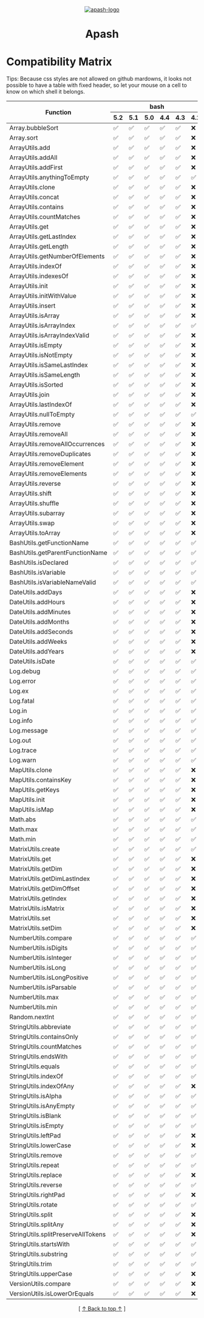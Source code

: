 <!-- 
  @todo: styles are not currently surpported by github.
  So fixed header will not work until they authorize it.
  SVG trick does not look to work anymore.
-->
<!--
<style>
  table {
    border-collapse: separate;
    border-spacing: 0;
    border-right: thin solid;
    margin: auto;
  }

  thead {
    position: -webkit-sticky; /* for Safari */
    position: sticky;
    top: 0;
  } 

  td {
    border-left: thin dashed;
  }

  th {
    border-right: thin solid;
  }

  thead th {
    text-align: center;
  }
  
  .start {
    border-left: thin solid;
  }

  /* Dark Mode */
  @media (prefers-color-scheme: dark) {
  thead tr th {
    background-color: black;
    color: white;
    z-index: 1;
    border: thin solid white;
  }

  /* Light Mode */
  @media (prefers-color-scheme: light) {
  thead tr th {
    background-color: #edededff;
    color: black;
  }
</style>
-->

<div align='center' id='apash-top'>
  <a href='https://github.com/hastec-fr/apash'>
    <img alt='apash-logo' src='../../../../assets/apash-logo.svg'/>
  </a>

  # Apash
</div>

# Compatibility Matrix
Tips: Because css styles are not allowed on github mardowns, it looks not possible
to have a table with fixed header, so let your mouse on a cell to know on which shell it belongs.

<table align='center'>
  <thead>
    <tr>
      <th rowspan="2">Function</th>
      <th colspan='6'><div align='center'>bash</div></th><th colspan='8'><div align='center'>zsh</div></th>
    </tr>
    <tr>
      <th>5.2</th><th>5.1</th><th>5.0</th><th>4.4</th><th>4.3</th><th>4.2</th><th>5.9</th><th>5.8</th><th>5.7</th><th>5.6</th><th>5.5</th><th>5.4</th><th>5.3</th><th>5.2</th>
    </tr>
  </thead>
  <tbody>
      <tr>
      <td>Array.bubbleSort</td>
      <td title='bash 5.2' >✅</td>
      <td title='bash 5.1' >✅</td>
      <td title='bash 5.0' >✅</td>
      <td title='bash 4.4' >✅</td>
      <td title='bash 4.3' >✅</td>
      <td title='bash 4.2' >❌</td>
      <td title='zsh 5.9' >✅</td>
      <td title='zsh 5.8' >✅</td>
      <td title='zsh 5.7' >✅</td>
      <td title='zsh 5.6' >✅</td>
      <td title='zsh 5.5' >✅</td>
      <td title='zsh 5.4' >✅</td>
      <td title='zsh 5.3' >✅</td>
      <td title='zsh 5.2' >❌</td>
    </tr>
    <tr>
      <td>Array.sort</td>
      <td title='bash 5.2' >✅</td>
      <td title='bash 5.1' >✅</td>
      <td title='bash 5.0' >✅</td>
      <td title='bash 4.4' >✅</td>
      <td title='bash 4.3' >✅</td>
      <td title='bash 4.2' >❌</td>
      <td title='zsh 5.9' >✅</td>
      <td title='zsh 5.8' >✅</td>
      <td title='zsh 5.7' >✅</td>
      <td title='zsh 5.6' >✅</td>
      <td title='zsh 5.5' >✅</td>
      <td title='zsh 5.4' >✅</td>
      <td title='zsh 5.3' >✅</td>
      <td title='zsh 5.2' >❌</td>
    </tr>
    <tr>
      <td>ArrayUtils.add</td>
      <td title='bash 5.2' >✅</td>
      <td title='bash 5.1' >✅</td>
      <td title='bash 5.0' >✅</td>
      <td title='bash 4.4' >✅</td>
      <td title='bash 4.3' >✅</td>
      <td title='bash 4.2' >❌</td>
      <td title='zsh 5.9' >✅</td>
      <td title='zsh 5.8' >✅</td>
      <td title='zsh 5.7' >✅</td>
      <td title='zsh 5.6' >✅</td>
      <td title='zsh 5.5' >✅</td>
      <td title='zsh 5.4' >✅</td>
      <td title='zsh 5.3' >✅</td>
      <td title='zsh 5.2' >❌</td>
    </tr>
    <tr>
      <td>ArrayUtils.addAll</td>
      <td title='bash 5.2' >✅</td>
      <td title='bash 5.1' >✅</td>
      <td title='bash 5.0' >✅</td>
      <td title='bash 4.4' >✅</td>
      <td title='bash 4.3' >✅</td>
      <td title='bash 4.2' >❌</td>
      <td title='zsh 5.9' >✅</td>
      <td title='zsh 5.8' >✅</td>
      <td title='zsh 5.7' >✅</td>
      <td title='zsh 5.6' >✅</td>
      <td title='zsh 5.5' >✅</td>
      <td title='zsh 5.4' >✅</td>
      <td title='zsh 5.3' >✅</td>
      <td title='zsh 5.2' >❌</td>
    </tr>
    <tr>
      <td>ArrayUtils.addFirst</td>
      <td title='bash 5.2' >✅</td>
      <td title='bash 5.1' >✅</td>
      <td title='bash 5.0' >✅</td>
      <td title='bash 4.4' >✅</td>
      <td title='bash 4.3' >✅</td>
      <td title='bash 4.2' >❌</td>
      <td title='zsh 5.9' >✅</td>
      <td title='zsh 5.8' >✅</td>
      <td title='zsh 5.7' >✅</td>
      <td title='zsh 5.6' >✅</td>
      <td title='zsh 5.5' >✅</td>
      <td title='zsh 5.4' >✅</td>
      <td title='zsh 5.3' >✅</td>
      <td title='zsh 5.2' >❌</td>
    </tr>
    <tr>
      <td>ArrayUtils.anythingToEmpty</td>
      <td title='bash 5.2' >✅</td>
      <td title='bash 5.1' >✅</td>
      <td title='bash 5.0' >✅</td>
      <td title='bash 4.4' >✅</td>
      <td title='bash 4.3' >✅</td>
      <td title='bash 4.2' >✅</td>
      <td title='zsh 5.9' >✅</td>
      <td title='zsh 5.8' >✅</td>
      <td title='zsh 5.7' >✅</td>
      <td title='zsh 5.6' >✅</td>
      <td title='zsh 5.5' >✅</td>
      <td title='zsh 5.4' >✅</td>
      <td title='zsh 5.3' >✅</td>
      <td title='zsh 5.2' >❌</td>
    </tr>
    <tr>
      <td>ArrayUtils.clone</td>
      <td title='bash 5.2' >✅</td>
      <td title='bash 5.1' >✅</td>
      <td title='bash 5.0' >✅</td>
      <td title='bash 4.4' >✅</td>
      <td title='bash 4.3' >✅</td>
      <td title='bash 4.2' >❌</td>
      <td title='zsh 5.9' >✅</td>
      <td title='zsh 5.8' >✅</td>
      <td title='zsh 5.7' >✅</td>
      <td title='zsh 5.6' >✅</td>
      <td title='zsh 5.5' >✅</td>
      <td title='zsh 5.4' >✅</td>
      <td title='zsh 5.3' >✅</td>
      <td title='zsh 5.2' >❌</td>
    </tr>
    <tr>
      <td>ArrayUtils.concat</td>
      <td title='bash 5.2' >✅</td>
      <td title='bash 5.1' >✅</td>
      <td title='bash 5.0' >✅</td>
      <td title='bash 4.4' >✅</td>
      <td title='bash 4.3' >✅</td>
      <td title='bash 4.2' >❌</td>
      <td title='zsh 5.9' >✅</td>
      <td title='zsh 5.8' >✅</td>
      <td title='zsh 5.7' >✅</td>
      <td title='zsh 5.6' >✅</td>
      <td title='zsh 5.5' >✅</td>
      <td title='zsh 5.4' >✅</td>
      <td title='zsh 5.3' >✅</td>
      <td title='zsh 5.2' >❌</td>
    </tr>
    <tr>
      <td>ArrayUtils.contains</td>
      <td title='bash 5.2' >✅</td>
      <td title='bash 5.1' >✅</td>
      <td title='bash 5.0' >✅</td>
      <td title='bash 4.4' >✅</td>
      <td title='bash 4.3' >✅</td>
      <td title='bash 4.2' >❌</td>
      <td title='zsh 5.9' >✅</td>
      <td title='zsh 5.8' >✅</td>
      <td title='zsh 5.7' >✅</td>
      <td title='zsh 5.6' >✅</td>
      <td title='zsh 5.5' >✅</td>
      <td title='zsh 5.4' >✅</td>
      <td title='zsh 5.3' >✅</td>
      <td title='zsh 5.2' >❌</td>
    </tr>
    <tr>
      <td>ArrayUtils.countMatches</td>
      <td title='bash 5.2' >✅</td>
      <td title='bash 5.1' >✅</td>
      <td title='bash 5.0' >✅</td>
      <td title='bash 4.4' >✅</td>
      <td title='bash 4.3' >✅</td>
      <td title='bash 4.2' >❌</td>
      <td title='zsh 5.9' >✅</td>
      <td title='zsh 5.8' >✅</td>
      <td title='zsh 5.7' >✅</td>
      <td title='zsh 5.6' >✅</td>
      <td title='zsh 5.5' >✅</td>
      <td title='zsh 5.4' >✅</td>
      <td title='zsh 5.3' >✅</td>
      <td title='zsh 5.2' >❌</td>
    </tr>
    <tr>
      <td>ArrayUtils.get</td>
      <td title='bash 5.2' >✅</td>
      <td title='bash 5.1' >✅</td>
      <td title='bash 5.0' >✅</td>
      <td title='bash 4.4' >✅</td>
      <td title='bash 4.3' >✅</td>
      <td title='bash 4.2' >❌</td>
      <td title='zsh 5.9' >✅</td>
      <td title='zsh 5.8' >✅</td>
      <td title='zsh 5.7' >✅</td>
      <td title='zsh 5.6' >✅</td>
      <td title='zsh 5.5' >✅</td>
      <td title='zsh 5.4' >✅</td>
      <td title='zsh 5.3' >✅</td>
      <td title='zsh 5.2' >❌</td>
    </tr>
    <tr>
      <td>ArrayUtils.getLastIndex</td>
      <td title='bash 5.2' >✅</td>
      <td title='bash 5.1' >✅</td>
      <td title='bash 5.0' >✅</td>
      <td title='bash 4.4' >✅</td>
      <td title='bash 4.3' >✅</td>
      <td title='bash 4.2' >❌</td>
      <td title='zsh 5.9' >✅</td>
      <td title='zsh 5.8' >✅</td>
      <td title='zsh 5.7' >✅</td>
      <td title='zsh 5.6' >✅</td>
      <td title='zsh 5.5' >✅</td>
      <td title='zsh 5.4' >✅</td>
      <td title='zsh 5.3' >✅</td>
      <td title='zsh 5.2' >❌</td>
    </tr>
    <tr>
      <td>ArrayUtils.getLength</td>
      <td title='bash 5.2' >✅</td>
      <td title='bash 5.1' >✅</td>
      <td title='bash 5.0' >✅</td>
      <td title='bash 4.4' >✅</td>
      <td title='bash 4.3' >✅</td>
      <td title='bash 4.2' >❌</td>
      <td title='zsh 5.9' >✅</td>
      <td title='zsh 5.8' >✅</td>
      <td title='zsh 5.7' >✅</td>
      <td title='zsh 5.6' >✅</td>
      <td title='zsh 5.5' >✅</td>
      <td title='zsh 5.4' >✅</td>
      <td title='zsh 5.3' >✅</td>
      <td title='zsh 5.2' >❌</td>
    </tr>
    <tr>
      <td>ArrayUtils.getNumberOfElements</td>
      <td title='bash 5.2' >✅</td>
      <td title='bash 5.1' >✅</td>
      <td title='bash 5.0' >✅</td>
      <td title='bash 4.4' >✅</td>
      <td title='bash 4.3' >✅</td>
      <td title='bash 4.2' >❌</td>
      <td title='zsh 5.9' >✅</td>
      <td title='zsh 5.8' >✅</td>
      <td title='zsh 5.7' >✅</td>
      <td title='zsh 5.6' >✅</td>
      <td title='zsh 5.5' >✅</td>
      <td title='zsh 5.4' >✅</td>
      <td title='zsh 5.3' >✅</td>
      <td title='zsh 5.2' >❌</td>
    </tr>
    <tr>
      <td>ArrayUtils.indexOf</td>
      <td title='bash 5.2' >✅</td>
      <td title='bash 5.1' >✅</td>
      <td title='bash 5.0' >✅</td>
      <td title='bash 4.4' >✅</td>
      <td title='bash 4.3' >✅</td>
      <td title='bash 4.2' >❌</td>
      <td title='zsh 5.9' >✅</td>
      <td title='zsh 5.8' >✅</td>
      <td title='zsh 5.7' >✅</td>
      <td title='zsh 5.6' >✅</td>
      <td title='zsh 5.5' >✅</td>
      <td title='zsh 5.4' >✅</td>
      <td title='zsh 5.3' >✅</td>
      <td title='zsh 5.2' >❌</td>
    </tr>
    <tr>
      <td>ArrayUtils.indexesOf</td>
      <td title='bash 5.2' >✅</td>
      <td title='bash 5.1' >✅</td>
      <td title='bash 5.0' >✅</td>
      <td title='bash 4.4' >✅</td>
      <td title='bash 4.3' >✅</td>
      <td title='bash 4.2' >❌</td>
      <td title='zsh 5.9' >✅</td>
      <td title='zsh 5.8' >✅</td>
      <td title='zsh 5.7' >✅</td>
      <td title='zsh 5.6' >✅</td>
      <td title='zsh 5.5' >✅</td>
      <td title='zsh 5.4' >✅</td>
      <td title='zsh 5.3' >✅</td>
      <td title='zsh 5.2' >❌</td>
    </tr>
    <tr>
      <td>ArrayUtils.init</td>
      <td title='bash 5.2' >✅</td>
      <td title='bash 5.1' >✅</td>
      <td title='bash 5.0' >✅</td>
      <td title='bash 4.4' >✅</td>
      <td title='bash 4.3' >✅</td>
      <td title='bash 4.2' >❌</td>
      <td title='zsh 5.9' >✅</td>
      <td title='zsh 5.8' >✅</td>
      <td title='zsh 5.7' >✅</td>
      <td title='zsh 5.6' >✅</td>
      <td title='zsh 5.5' >✅</td>
      <td title='zsh 5.4' >✅</td>
      <td title='zsh 5.3' >✅</td>
      <td title='zsh 5.2' >❌</td>
    </tr>
    <tr>
      <td>ArrayUtils.initWithValue</td>
      <td title='bash 5.2' >✅</td>
      <td title='bash 5.1' >✅</td>
      <td title='bash 5.0' >✅</td>
      <td title='bash 4.4' >✅</td>
      <td title='bash 4.3' >✅</td>
      <td title='bash 4.2' >❌</td>
      <td title='zsh 5.9' >✅</td>
      <td title='zsh 5.8' >✅</td>
      <td title='zsh 5.7' >✅</td>
      <td title='zsh 5.6' >✅</td>
      <td title='zsh 5.5' >✅</td>
      <td title='zsh 5.4' >✅</td>
      <td title='zsh 5.3' >✅</td>
      <td title='zsh 5.2' >❌</td>
    </tr>
    <tr>
      <td>ArrayUtils.insert</td>
      <td title='bash 5.2' >✅</td>
      <td title='bash 5.1' >✅</td>
      <td title='bash 5.0' >✅</td>
      <td title='bash 4.4' >✅</td>
      <td title='bash 4.3' >✅</td>
      <td title='bash 4.2' >❌</td>
      <td title='zsh 5.9' >✅</td>
      <td title='zsh 5.8' >✅</td>
      <td title='zsh 5.7' >✅</td>
      <td title='zsh 5.6' >✅</td>
      <td title='zsh 5.5' >✅</td>
      <td title='zsh 5.4' >✅</td>
      <td title='zsh 5.3' >✅</td>
      <td title='zsh 5.2' >❌</td>
    </tr>
    <tr>
      <td>ArrayUtils.isArray</td>
      <td title='bash 5.2' >✅</td>
      <td title='bash 5.1' >✅</td>
      <td title='bash 5.0' >✅</td>
      <td title='bash 4.4' >✅</td>
      <td title='bash 4.3' >✅</td>
      <td title='bash 4.2' >❌</td>
      <td title='zsh 5.9' >✅</td>
      <td title='zsh 5.8' >✅</td>
      <td title='zsh 5.7' >✅</td>
      <td title='zsh 5.6' >✅</td>
      <td title='zsh 5.5' >✅</td>
      <td title='zsh 5.4' >✅</td>
      <td title='zsh 5.3' >✅</td>
      <td title='zsh 5.2' >❌</td>
    </tr>
    <tr>
      <td>ArrayUtils.isArrayIndex</td>
      <td title='bash 5.2' >✅</td>
      <td title='bash 5.1' >✅</td>
      <td title='bash 5.0' >✅</td>
      <td title='bash 4.4' >✅</td>
      <td title='bash 4.3' >✅</td>
      <td title='bash 4.2' >✅</td>
      <td title='zsh 5.9' >✅</td>
      <td title='zsh 5.8' >✅</td>
      <td title='zsh 5.7' >✅</td>
      <td title='zsh 5.6' >✅</td>
      <td title='zsh 5.5' >✅</td>
      <td title='zsh 5.4' >✅</td>
      <td title='zsh 5.3' >✅</td>
      <td title='zsh 5.2' >✅</td>
    </tr>
    <tr>
      <td>ArrayUtils.isArrayIndexValid</td>
      <td title='bash 5.2' >✅</td>
      <td title='bash 5.1' >✅</td>
      <td title='bash 5.0' >✅</td>
      <td title='bash 4.4' >✅</td>
      <td title='bash 4.3' >✅</td>
      <td title='bash 4.2' >❌</td>
      <td title='zsh 5.9' >✅</td>
      <td title='zsh 5.8' >✅</td>
      <td title='zsh 5.7' >✅</td>
      <td title='zsh 5.6' >✅</td>
      <td title='zsh 5.5' >✅</td>
      <td title='zsh 5.4' >✅</td>
      <td title='zsh 5.3' >✅</td>
      <td title='zsh 5.2' >❌</td>
    </tr>
    <tr>
      <td>ArrayUtils.isEmpty</td>
      <td title='bash 5.2' >✅</td>
      <td title='bash 5.1' >✅</td>
      <td title='bash 5.0' >✅</td>
      <td title='bash 4.4' >✅</td>
      <td title='bash 4.3' >✅</td>
      <td title='bash 4.2' >❌</td>
      <td title='zsh 5.9' >✅</td>
      <td title='zsh 5.8' >✅</td>
      <td title='zsh 5.7' >✅</td>
      <td title='zsh 5.6' >✅</td>
      <td title='zsh 5.5' >✅</td>
      <td title='zsh 5.4' >✅</td>
      <td title='zsh 5.3' >✅</td>
      <td title='zsh 5.2' >✅</td>
    </tr>
    <tr>
      <td>ArrayUtils.isNotEmpty</td>
      <td title='bash 5.2' >✅</td>
      <td title='bash 5.1' >✅</td>
      <td title='bash 5.0' >✅</td>
      <td title='bash 4.4' >✅</td>
      <td title='bash 4.3' >✅</td>
      <td title='bash 4.2' >❌</td>
      <td title='zsh 5.9' >✅</td>
      <td title='zsh 5.8' >✅</td>
      <td title='zsh 5.7' >✅</td>
      <td title='zsh 5.6' >✅</td>
      <td title='zsh 5.5' >✅</td>
      <td title='zsh 5.4' >✅</td>
      <td title='zsh 5.3' >✅</td>
      <td title='zsh 5.2' >❌</td>
    </tr>
    <tr>
      <td>ArrayUtils.isSameLastIndex</td>
      <td title='bash 5.2' >✅</td>
      <td title='bash 5.1' >✅</td>
      <td title='bash 5.0' >✅</td>
      <td title='bash 4.4' >✅</td>
      <td title='bash 4.3' >✅</td>
      <td title='bash 4.2' >❌</td>
      <td title='zsh 5.9' >✅</td>
      <td title='zsh 5.8' >✅</td>
      <td title='zsh 5.7' >✅</td>
      <td title='zsh 5.6' >✅</td>
      <td title='zsh 5.5' >✅</td>
      <td title='zsh 5.4' >✅</td>
      <td title='zsh 5.3' >✅</td>
      <td title='zsh 5.2' >❌</td>
    </tr>
    <tr>
      <td>ArrayUtils.isSameLength</td>
      <td title='bash 5.2' >✅</td>
      <td title='bash 5.1' >✅</td>
      <td title='bash 5.0' >✅</td>
      <td title='bash 4.4' >✅</td>
      <td title='bash 4.3' >✅</td>
      <td title='bash 4.2' >❌</td>
      <td title='zsh 5.9' >✅</td>
      <td title='zsh 5.8' >✅</td>
      <td title='zsh 5.7' >✅</td>
      <td title='zsh 5.6' >✅</td>
      <td title='zsh 5.5' >✅</td>
      <td title='zsh 5.4' >✅</td>
      <td title='zsh 5.3' >✅</td>
      <td title='zsh 5.2' >❌</td>
    </tr>
    <tr>
      <td>ArrayUtils.isSorted</td>
      <td title='bash 5.2' >✅</td>
      <td title='bash 5.1' >✅</td>
      <td title='bash 5.0' >✅</td>
      <td title='bash 4.4' >✅</td>
      <td title='bash 4.3' >✅</td>
      <td title='bash 4.2' >❌</td>
      <td title='zsh 5.9' >✅</td>
      <td title='zsh 5.8' >✅</td>
      <td title='zsh 5.7' >✅</td>
      <td title='zsh 5.6' >✅</td>
      <td title='zsh 5.5' >✅</td>
      <td title='zsh 5.4' >✅</td>
      <td title='zsh 5.3' >✅</td>
      <td title='zsh 5.2' >❌</td>
    </tr>
    <tr>
      <td>ArrayUtils.join</td>
      <td title='bash 5.2' >✅</td>
      <td title='bash 5.1' >✅</td>
      <td title='bash 5.0' >✅</td>
      <td title='bash 4.4' >✅</td>
      <td title='bash 4.3' >✅</td>
      <td title='bash 4.2' >❌</td>
      <td title='zsh 5.9' >✅</td>
      <td title='zsh 5.8' >✅</td>
      <td title='zsh 5.7' >✅</td>
      <td title='zsh 5.6' >✅</td>
      <td title='zsh 5.5' >✅</td>
      <td title='zsh 5.4' >✅</td>
      <td title='zsh 5.3' >✅</td>
      <td title='zsh 5.2' >❌</td>
    </tr>
    <tr>
      <td>ArrayUtils.lastIndexOf</td>
      <td title='bash 5.2' >✅</td>
      <td title='bash 5.1' >✅</td>
      <td title='bash 5.0' >✅</td>
      <td title='bash 4.4' >✅</td>
      <td title='bash 4.3' >✅</td>
      <td title='bash 4.2' >❌</td>
      <td title='zsh 5.9' >✅</td>
      <td title='zsh 5.8' >✅</td>
      <td title='zsh 5.7' >✅</td>
      <td title='zsh 5.6' >✅</td>
      <td title='zsh 5.5' >✅</td>
      <td title='zsh 5.4' >✅</td>
      <td title='zsh 5.3' >✅</td>
      <td title='zsh 5.2' >❌</td>
    </tr>
    <tr>
      <td>ArrayUtils.nullToEmpty</td>
      <td title='bash 5.2' >✅</td>
      <td title='bash 5.1' >✅</td>
      <td title='bash 5.0' >✅</td>
      <td title='bash 4.4' >✅</td>
      <td title='bash 4.3' >✅</td>
      <td title='bash 4.2' >✅</td>
      <td title='zsh 5.9' >✅</td>
      <td title='zsh 5.8' >✅</td>
      <td title='zsh 5.7' >✅</td>
      <td title='zsh 5.6' >✅</td>
      <td title='zsh 5.5' >✅</td>
      <td title='zsh 5.4' >✅</td>
      <td title='zsh 5.3' >✅</td>
      <td title='zsh 5.2' >❌</td>
    </tr>
    <tr>
      <td>ArrayUtils.remove</td>
      <td title='bash 5.2' >✅</td>
      <td title='bash 5.1' >✅</td>
      <td title='bash 5.0' >✅</td>
      <td title='bash 4.4' >✅</td>
      <td title='bash 4.3' >✅</td>
      <td title='bash 4.2' >❌</td>
      <td title='zsh 5.9' >✅</td>
      <td title='zsh 5.8' >✅</td>
      <td title='zsh 5.7' >✅</td>
      <td title='zsh 5.6' >✅</td>
      <td title='zsh 5.5' >✅</td>
      <td title='zsh 5.4' >✅</td>
      <td title='zsh 5.3' >✅</td>
      <td title='zsh 5.2' >❌</td>
    </tr>
    <tr>
      <td>ArrayUtils.removeAll</td>
      <td title='bash 5.2' >✅</td>
      <td title='bash 5.1' >✅</td>
      <td title='bash 5.0' >✅</td>
      <td title='bash 4.4' >✅</td>
      <td title='bash 4.3' >✅</td>
      <td title='bash 4.2' >❌</td>
      <td title='zsh 5.9' >✅</td>
      <td title='zsh 5.8' >✅</td>
      <td title='zsh 5.7' >✅</td>
      <td title='zsh 5.6' >✅</td>
      <td title='zsh 5.5' >✅</td>
      <td title='zsh 5.4' >✅</td>
      <td title='zsh 5.3' >✅</td>
      <td title='zsh 5.2' >❌</td>
    </tr>
    <tr>
      <td>ArrayUtils.removeAllOccurrences</td>
      <td title='bash 5.2' >✅</td>
      <td title='bash 5.1' >✅</td>
      <td title='bash 5.0' >✅</td>
      <td title='bash 4.4' >✅</td>
      <td title='bash 4.3' >✅</td>
      <td title='bash 4.2' >❌</td>
      <td title='zsh 5.9' >✅</td>
      <td title='zsh 5.8' >✅</td>
      <td title='zsh 5.7' >✅</td>
      <td title='zsh 5.6' >✅</td>
      <td title='zsh 5.5' >✅</td>
      <td title='zsh 5.4' >✅</td>
      <td title='zsh 5.3' >✅</td>
      <td title='zsh 5.2' >❌</td>
    </tr>
    <tr>
      <td>ArrayUtils.removeDuplicates</td>
      <td title='bash 5.2' >✅</td>
      <td title='bash 5.1' >✅</td>
      <td title='bash 5.0' >✅</td>
      <td title='bash 4.4' >✅</td>
      <td title='bash 4.3' >✅</td>
      <td title='bash 4.2' >❌</td>
      <td title='zsh 5.9' >✅</td>
      <td title='zsh 5.8' >✅</td>
      <td title='zsh 5.7' >✅</td>
      <td title='zsh 5.6' >✅</td>
      <td title='zsh 5.5' >✅</td>
      <td title='zsh 5.4' >✅</td>
      <td title='zsh 5.3' >✅</td>
      <td title='zsh 5.2' >❌</td>
    </tr>
    <tr>
      <td>ArrayUtils.removeElement</td>
      <td title='bash 5.2' >✅</td>
      <td title='bash 5.1' >✅</td>
      <td title='bash 5.0' >✅</td>
      <td title='bash 4.4' >✅</td>
      <td title='bash 4.3' >✅</td>
      <td title='bash 4.2' >❌</td>
      <td title='zsh 5.9' >✅</td>
      <td title='zsh 5.8' >✅</td>
      <td title='zsh 5.7' >✅</td>
      <td title='zsh 5.6' >✅</td>
      <td title='zsh 5.5' >✅</td>
      <td title='zsh 5.4' >✅</td>
      <td title='zsh 5.3' >✅</td>
      <td title='zsh 5.2' >❌</td>
    </tr>
    <tr>
      <td>ArrayUtils.removeElements</td>
      <td title='bash 5.2' >✅</td>
      <td title='bash 5.1' >✅</td>
      <td title='bash 5.0' >✅</td>
      <td title='bash 4.4' >✅</td>
      <td title='bash 4.3' >✅</td>
      <td title='bash 4.2' >❌</td>
      <td title='zsh 5.9' >✅</td>
      <td title='zsh 5.8' >✅</td>
      <td title='zsh 5.7' >✅</td>
      <td title='zsh 5.6' >✅</td>
      <td title='zsh 5.5' >✅</td>
      <td title='zsh 5.4' >✅</td>
      <td title='zsh 5.3' >✅</td>
      <td title='zsh 5.2' >❌</td>
    </tr>
    <tr>
      <td>ArrayUtils.reverse</td>
      <td title='bash 5.2' >✅</td>
      <td title='bash 5.1' >✅</td>
      <td title='bash 5.0' >✅</td>
      <td title='bash 4.4' >✅</td>
      <td title='bash 4.3' >✅</td>
      <td title='bash 4.2' >❌</td>
      <td title='zsh 5.9' >✅</td>
      <td title='zsh 5.8' >✅</td>
      <td title='zsh 5.7' >✅</td>
      <td title='zsh 5.6' >✅</td>
      <td title='zsh 5.5' >✅</td>
      <td title='zsh 5.4' >✅</td>
      <td title='zsh 5.3' >✅</td>
      <td title='zsh 5.2' >❌</td>
    </tr>
    <tr>
      <td>ArrayUtils.shift</td>
      <td title='bash 5.2' >✅</td>
      <td title='bash 5.1' >✅</td>
      <td title='bash 5.0' >✅</td>
      <td title='bash 4.4' >✅</td>
      <td title='bash 4.3' >✅</td>
      <td title='bash 4.2' >❌</td>
      <td title='zsh 5.9' >✅</td>
      <td title='zsh 5.8' >✅</td>
      <td title='zsh 5.7' >✅</td>
      <td title='zsh 5.6' >✅</td>
      <td title='zsh 5.5' >✅</td>
      <td title='zsh 5.4' >✅</td>
      <td title='zsh 5.3' >✅</td>
      <td title='zsh 5.2' >❌</td>
    </tr>
    <tr>
      <td>ArrayUtils.shuffle</td>
      <td title='bash 5.2' >✅</td>
      <td title='bash 5.1' >✅</td>
      <td title='bash 5.0' >✅</td>
      <td title='bash 4.4' >✅</td>
      <td title='bash 4.3' >✅</td>
      <td title='bash 4.2' >❌</td>
      <td title='zsh 5.9' >✅</td>
      <td title='zsh 5.8' >✅</td>
      <td title='zsh 5.7' >✅</td>
      <td title='zsh 5.6' >✅</td>
      <td title='zsh 5.5' >✅</td>
      <td title='zsh 5.4' >✅</td>
      <td title='zsh 5.3' >✅</td>
      <td title='zsh 5.2' >❌</td>
    </tr>
    <tr>
      <td>ArrayUtils.subarray</td>
      <td title='bash 5.2' >✅</td>
      <td title='bash 5.1' >✅</td>
      <td title='bash 5.0' >✅</td>
      <td title='bash 4.4' >✅</td>
      <td title='bash 4.3' >✅</td>
      <td title='bash 4.2' >❌</td>
      <td title='zsh 5.9' >✅</td>
      <td title='zsh 5.8' >✅</td>
      <td title='zsh 5.7' >✅</td>
      <td title='zsh 5.6' >✅</td>
      <td title='zsh 5.5' >✅</td>
      <td title='zsh 5.4' >✅</td>
      <td title='zsh 5.3' >✅</td>
      <td title='zsh 5.2' >❌</td>
    </tr>
    <tr>
      <td>ArrayUtils.swap</td>
      <td title='bash 5.2' >✅</td>
      <td title='bash 5.1' >✅</td>
      <td title='bash 5.0' >✅</td>
      <td title='bash 4.4' >✅</td>
      <td title='bash 4.3' >✅</td>
      <td title='bash 4.2' >❌</td>
      <td title='zsh 5.9' >✅</td>
      <td title='zsh 5.8' >✅</td>
      <td title='zsh 5.7' >✅</td>
      <td title='zsh 5.6' >✅</td>
      <td title='zsh 5.5' >✅</td>
      <td title='zsh 5.4' >✅</td>
      <td title='zsh 5.3' >✅</td>
      <td title='zsh 5.2' >❌</td>
    </tr>
    <tr>
      <td>ArrayUtils.toArray</td>
      <td title='bash 5.2' >✅</td>
      <td title='bash 5.1' >✅</td>
      <td title='bash 5.0' >✅</td>
      <td title='bash 4.4' >✅</td>
      <td title='bash 4.3' >✅</td>
      <td title='bash 4.2' >❌</td>
      <td title='zsh 5.9' >✅</td>
      <td title='zsh 5.8' >✅</td>
      <td title='zsh 5.7' >✅</td>
      <td title='zsh 5.6' >✅</td>
      <td title='zsh 5.5' >✅</td>
      <td title='zsh 5.4' >✅</td>
      <td title='zsh 5.3' >✅</td>
      <td title='zsh 5.2' >❌</td>
    </tr>
    <tr>
      <td>BashUtils.getFunctionName</td>
      <td title='bash 5.2' >✅</td>
      <td title='bash 5.1' >✅</td>
      <td title='bash 5.0' >✅</td>
      <td title='bash 4.4' >✅</td>
      <td title='bash 4.3' >✅</td>
      <td title='bash 4.2' >✅</td>
      <td title='zsh 5.9' >✅</td>
      <td title='zsh 5.8' >✅</td>
      <td title='zsh 5.7' >✅</td>
      <td title='zsh 5.6' >✅</td>
      <td title='zsh 5.5' >✅</td>
      <td title='zsh 5.4' >✅</td>
      <td title='zsh 5.3' >✅</td>
      <td title='zsh 5.2' >✅</td>
    </tr>
    <tr>
      <td>BashUtils.getParentFunctionName</td>
      <td title='bash 5.2' >✅</td>
      <td title='bash 5.1' >✅</td>
      <td title='bash 5.0' >✅</td>
      <td title='bash 4.4' >✅</td>
      <td title='bash 4.3' >✅</td>
      <td title='bash 4.2' >✅</td>
      <td title='zsh 5.9' >✅</td>
      <td title='zsh 5.8' >✅</td>
      <td title='zsh 5.7' >✅</td>
      <td title='zsh 5.6' >✅</td>
      <td title='zsh 5.5' >✅</td>
      <td title='zsh 5.4' >✅</td>
      <td title='zsh 5.3' >✅</td>
      <td title='zsh 5.2' >✅</td>
    </tr>
    <tr>
      <td>BashUtils.isDeclared</td>
      <td title='bash 5.2' >✅</td>
      <td title='bash 5.1' >✅</td>
      <td title='bash 5.0' >✅</td>
      <td title='bash 4.4' >✅</td>
      <td title='bash 4.3' >✅</td>
      <td title='bash 4.2' >✅</td>
      <td title='zsh 5.9' >✅</td>
      <td title='zsh 5.8' >✅</td>
      <td title='zsh 5.7' >✅</td>
      <td title='zsh 5.6' >✅</td>
      <td title='zsh 5.5' >✅</td>
      <td title='zsh 5.4' >✅</td>
      <td title='zsh 5.3' >✅</td>
      <td title='zsh 5.2' >✅</td>
    </tr>
    <tr>
      <td>BashUtils.isVariable</td>
      <td title='bash 5.2' >✅</td>
      <td title='bash 5.1' >✅</td>
      <td title='bash 5.0' >✅</td>
      <td title='bash 4.4' >✅</td>
      <td title='bash 4.3' >✅</td>
      <td title='bash 4.2' >✅</td>
      <td title='zsh 5.9' >✅</td>
      <td title='zsh 5.8' >✅</td>
      <td title='zsh 5.7' >✅</td>
      <td title='zsh 5.6' >✅</td>
      <td title='zsh 5.5' >✅</td>
      <td title='zsh 5.4' >✅</td>
      <td title='zsh 5.3' >✅</td>
      <td title='zsh 5.2' >✅</td>
    </tr>
    <tr>
      <td>BashUtils.isVariableNameValid</td>
      <td title='bash 5.2' >✅</td>
      <td title='bash 5.1' >✅</td>
      <td title='bash 5.0' >✅</td>
      <td title='bash 4.4' >✅</td>
      <td title='bash 4.3' >✅</td>
      <td title='bash 4.2' >✅</td>
      <td title='zsh 5.9' >✅</td>
      <td title='zsh 5.8' >✅</td>
      <td title='zsh 5.7' >✅</td>
      <td title='zsh 5.6' >✅</td>
      <td title='zsh 5.5' >✅</td>
      <td title='zsh 5.4' >✅</td>
      <td title='zsh 5.3' >✅</td>
      <td title='zsh 5.2' >✅</td>
    </tr>
    <tr>
      <td>DateUtils.addDays</td>
      <td title='bash 5.2' >✅</td>
      <td title='bash 5.1' >✅</td>
      <td title='bash 5.0' >✅</td>
      <td title='bash 4.4' >✅</td>
      <td title='bash 4.3' >✅</td>
      <td title='bash 4.2' >❌</td>
      <td title='zsh 5.9' >✅</td>
      <td title='zsh 5.8' >✅</td>
      <td title='zsh 5.7' >✅</td>
      <td title='zsh 5.6' >✅</td>
      <td title='zsh 5.5' >✅</td>
      <td title='zsh 5.4' >✅</td>
      <td title='zsh 5.3' >✅</td>
      <td title='zsh 5.2' >✅</td>
    </tr>
    <tr>
      <td>DateUtils.addHours</td>
      <td title='bash 5.2' >✅</td>
      <td title='bash 5.1' >✅</td>
      <td title='bash 5.0' >✅</td>
      <td title='bash 4.4' >✅</td>
      <td title='bash 4.3' >✅</td>
      <td title='bash 4.2' >❌</td>
      <td title='zsh 5.9' >✅</td>
      <td title='zsh 5.8' >✅</td>
      <td title='zsh 5.7' >✅</td>
      <td title='zsh 5.6' >✅</td>
      <td title='zsh 5.5' >✅</td>
      <td title='zsh 5.4' >✅</td>
      <td title='zsh 5.3' >✅</td>
      <td title='zsh 5.2' >✅</td>
    </tr>
    <tr>
      <td>DateUtils.addMinutes</td>
      <td title='bash 5.2' >✅</td>
      <td title='bash 5.1' >✅</td>
      <td title='bash 5.0' >✅</td>
      <td title='bash 4.4' >✅</td>
      <td title='bash 4.3' >✅</td>
      <td title='bash 4.2' >❌</td>
      <td title='zsh 5.9' >✅</td>
      <td title='zsh 5.8' >✅</td>
      <td title='zsh 5.7' >✅</td>
      <td title='zsh 5.6' >✅</td>
      <td title='zsh 5.5' >✅</td>
      <td title='zsh 5.4' >✅</td>
      <td title='zsh 5.3' >✅</td>
      <td title='zsh 5.2' >✅</td>
    </tr>
    <tr>
      <td>DateUtils.addMonths</td>
      <td title='bash 5.2' >✅</td>
      <td title='bash 5.1' >✅</td>
      <td title='bash 5.0' >✅</td>
      <td title='bash 4.4' >✅</td>
      <td title='bash 4.3' >✅</td>
      <td title='bash 4.2' >❌</td>
      <td title='zsh 5.9' >✅</td>
      <td title='zsh 5.8' >✅</td>
      <td title='zsh 5.7' >✅</td>
      <td title='zsh 5.6' >✅</td>
      <td title='zsh 5.5' >✅</td>
      <td title='zsh 5.4' >✅</td>
      <td title='zsh 5.3' >✅</td>
      <td title='zsh 5.2' >✅</td>
    </tr>
    <tr>
      <td>DateUtils.addSeconds</td>
      <td title='bash 5.2' >✅</td>
      <td title='bash 5.1' >✅</td>
      <td title='bash 5.0' >✅</td>
      <td title='bash 4.4' >✅</td>
      <td title='bash 4.3' >✅</td>
      <td title='bash 4.2' >❌</td>
      <td title='zsh 5.9' >✅</td>
      <td title='zsh 5.8' >✅</td>
      <td title='zsh 5.7' >✅</td>
      <td title='zsh 5.6' >✅</td>
      <td title='zsh 5.5' >✅</td>
      <td title='zsh 5.4' >✅</td>
      <td title='zsh 5.3' >✅</td>
      <td title='zsh 5.2' >✅</td>
    </tr>
    <tr>
      <td>DateUtils.addWeeks</td>
      <td title='bash 5.2' >✅</td>
      <td title='bash 5.1' >✅</td>
      <td title='bash 5.0' >✅</td>
      <td title='bash 4.4' >✅</td>
      <td title='bash 4.3' >✅</td>
      <td title='bash 4.2' >❌</td>
      <td title='zsh 5.9' >✅</td>
      <td title='zsh 5.8' >✅</td>
      <td title='zsh 5.7' >✅</td>
      <td title='zsh 5.6' >✅</td>
      <td title='zsh 5.5' >✅</td>
      <td title='zsh 5.4' >✅</td>
      <td title='zsh 5.3' >✅</td>
      <td title='zsh 5.2' >✅</td>
    </tr>
    <tr>
      <td>DateUtils.addYears</td>
      <td title='bash 5.2' >✅</td>
      <td title='bash 5.1' >✅</td>
      <td title='bash 5.0' >✅</td>
      <td title='bash 4.4' >✅</td>
      <td title='bash 4.3' >✅</td>
      <td title='bash 4.2' >❌</td>
      <td title='zsh 5.9' >✅</td>
      <td title='zsh 5.8' >✅</td>
      <td title='zsh 5.7' >✅</td>
      <td title='zsh 5.6' >✅</td>
      <td title='zsh 5.5' >✅</td>
      <td title='zsh 5.4' >✅</td>
      <td title='zsh 5.3' >✅</td>
      <td title='zsh 5.2' >✅</td>
    </tr>
    <tr>
      <td>DateUtils.isDate</td>
      <td title='bash 5.2' >✅</td>
      <td title='bash 5.1' >✅</td>
      <td title='bash 5.0' >✅</td>
      <td title='bash 4.4' >✅</td>
      <td title='bash 4.3' >✅</td>
      <td title='bash 4.2' >✅</td>
      <td title='zsh 5.9' >✅</td>
      <td title='zsh 5.8' >✅</td>
      <td title='zsh 5.7' >✅</td>
      <td title='zsh 5.6' >✅</td>
      <td title='zsh 5.5' >✅</td>
      <td title='zsh 5.4' >✅</td>
      <td title='zsh 5.3' >✅</td>
      <td title='zsh 5.2' >✅</td>
    </tr>
    <tr>
      <td>Log.debug</td>
      <td title='bash 5.2' >✅</td>
      <td title='bash 5.1' >✅</td>
      <td title='bash 5.0' >✅</td>
      <td title='bash 4.4' >✅</td>
      <td title='bash 4.3' >✅</td>
      <td title='bash 4.2' >✅</td>
      <td title='zsh 5.9' >✅</td>
      <td title='zsh 5.8' >✅</td>
      <td title='zsh 5.7' >✅</td>
      <td title='zsh 5.6' >✅</td>
      <td title='zsh 5.5' >✅</td>
      <td title='zsh 5.4' >✅</td>
      <td title='zsh 5.3' >✅</td>
      <td title='zsh 5.2' >✅</td>
    </tr>
    <tr>
      <td>Log.error</td>
      <td title='bash 5.2' >✅</td>
      <td title='bash 5.1' >✅</td>
      <td title='bash 5.0' >✅</td>
      <td title='bash 4.4' >✅</td>
      <td title='bash 4.3' >✅</td>
      <td title='bash 4.2' >✅</td>
      <td title='zsh 5.9' >✅</td>
      <td title='zsh 5.8' >✅</td>
      <td title='zsh 5.7' >✅</td>
      <td title='zsh 5.6' >✅</td>
      <td title='zsh 5.5' >✅</td>
      <td title='zsh 5.4' >✅</td>
      <td title='zsh 5.3' >✅</td>
      <td title='zsh 5.2' >✅</td>
    </tr>
    <tr>
      <td>Log.ex</td>
      <td title='bash 5.2' >✅</td>
      <td title='bash 5.1' >✅</td>
      <td title='bash 5.0' >✅</td>
      <td title='bash 4.4' >✅</td>
      <td title='bash 4.3' >✅</td>
      <td title='bash 4.2' >✅</td>
      <td title='zsh 5.9' >✅</td>
      <td title='zsh 5.8' >✅</td>
      <td title='zsh 5.7' >✅</td>
      <td title='zsh 5.6' >✅</td>
      <td title='zsh 5.5' >✅</td>
      <td title='zsh 5.4' >✅</td>
      <td title='zsh 5.3' >✅</td>
      <td title='zsh 5.2' >✅</td>
    </tr>
    <tr>
      <td>Log.fatal</td>
      <td title='bash 5.2' >✅</td>
      <td title='bash 5.1' >✅</td>
      <td title='bash 5.0' >✅</td>
      <td title='bash 4.4' >✅</td>
      <td title='bash 4.3' >✅</td>
      <td title='bash 4.2' >✅</td>
      <td title='zsh 5.9' >✅</td>
      <td title='zsh 5.8' >✅</td>
      <td title='zsh 5.7' >✅</td>
      <td title='zsh 5.6' >✅</td>
      <td title='zsh 5.5' >✅</td>
      <td title='zsh 5.4' >✅</td>
      <td title='zsh 5.3' >✅</td>
      <td title='zsh 5.2' >✅</td>
    </tr>
    <tr>
      <td>Log.in</td>
      <td title='bash 5.2' >✅</td>
      <td title='bash 5.1' >✅</td>
      <td title='bash 5.0' >✅</td>
      <td title='bash 4.4' >✅</td>
      <td title='bash 4.3' >✅</td>
      <td title='bash 4.2' >✅</td>
      <td title='zsh 5.9' >✅</td>
      <td title='zsh 5.8' >✅</td>
      <td title='zsh 5.7' >✅</td>
      <td title='zsh 5.6' >✅</td>
      <td title='zsh 5.5' >✅</td>
      <td title='zsh 5.4' >✅</td>
      <td title='zsh 5.3' >✅</td>
      <td title='zsh 5.2' >✅</td>
    </tr>
    <tr>
      <td>Log.info</td>
      <td title='bash 5.2' >✅</td>
      <td title='bash 5.1' >✅</td>
      <td title='bash 5.0' >✅</td>
      <td title='bash 4.4' >✅</td>
      <td title='bash 4.3' >✅</td>
      <td title='bash 4.2' >✅</td>
      <td title='zsh 5.9' >✅</td>
      <td title='zsh 5.8' >✅</td>
      <td title='zsh 5.7' >✅</td>
      <td title='zsh 5.6' >✅</td>
      <td title='zsh 5.5' >✅</td>
      <td title='zsh 5.4' >✅</td>
      <td title='zsh 5.3' >✅</td>
      <td title='zsh 5.2' >✅</td>
    </tr>
    <tr>
      <td>Log.message</td>
      <td title='bash 5.2' >✅</td>
      <td title='bash 5.1' >✅</td>
      <td title='bash 5.0' >✅</td>
      <td title='bash 4.4' >✅</td>
      <td title='bash 4.3' >✅</td>
      <td title='bash 4.2' >✅</td>
      <td title='zsh 5.9' >✅</td>
      <td title='zsh 5.8' >✅</td>
      <td title='zsh 5.7' >✅</td>
      <td title='zsh 5.6' >✅</td>
      <td title='zsh 5.5' >✅</td>
      <td title='zsh 5.4' >✅</td>
      <td title='zsh 5.3' >✅</td>
      <td title='zsh 5.2' >✅</td>
    </tr>
    <tr>
      <td>Log.out</td>
      <td title='bash 5.2' >✅</td>
      <td title='bash 5.1' >✅</td>
      <td title='bash 5.0' >✅</td>
      <td title='bash 4.4' >✅</td>
      <td title='bash 4.3' >✅</td>
      <td title='bash 4.2' >✅</td>
      <td title='zsh 5.9' >✅</td>
      <td title='zsh 5.8' >✅</td>
      <td title='zsh 5.7' >✅</td>
      <td title='zsh 5.6' >✅</td>
      <td title='zsh 5.5' >✅</td>
      <td title='zsh 5.4' >✅</td>
      <td title='zsh 5.3' >✅</td>
      <td title='zsh 5.2' >✅</td>
    </tr>
    <tr>
      <td>Log.trace</td>
      <td title='bash 5.2' >✅</td>
      <td title='bash 5.1' >✅</td>
      <td title='bash 5.0' >✅</td>
      <td title='bash 4.4' >✅</td>
      <td title='bash 4.3' >✅</td>
      <td title='bash 4.2' >✅</td>
      <td title='zsh 5.9' >✅</td>
      <td title='zsh 5.8' >✅</td>
      <td title='zsh 5.7' >✅</td>
      <td title='zsh 5.6' >✅</td>
      <td title='zsh 5.5' >✅</td>
      <td title='zsh 5.4' >✅</td>
      <td title='zsh 5.3' >✅</td>
      <td title='zsh 5.2' >✅</td>
    </tr>
    <tr>
      <td>Log.warn</td>
      <td title='bash 5.2' >✅</td>
      <td title='bash 5.1' >✅</td>
      <td title='bash 5.0' >✅</td>
      <td title='bash 4.4' >✅</td>
      <td title='bash 4.3' >✅</td>
      <td title='bash 4.2' >✅</td>
      <td title='zsh 5.9' >✅</td>
      <td title='zsh 5.8' >✅</td>
      <td title='zsh 5.7' >✅</td>
      <td title='zsh 5.6' >✅</td>
      <td title='zsh 5.5' >✅</td>
      <td title='zsh 5.4' >✅</td>
      <td title='zsh 5.3' >✅</td>
      <td title='zsh 5.2' >✅</td>
    </tr>
    <tr>
      <td>MapUtils.clone</td>
      <td title='bash 5.2' >✅</td>
      <td title='bash 5.1' >✅</td>
      <td title='bash 5.0' >✅</td>
      <td title='bash 4.4' >✅</td>
      <td title='bash 4.3' >✅</td>
      <td title='bash 4.2' >❌</td>
      <td title='zsh 5.9' >✅</td>
      <td title='zsh 5.8' >✅</td>
      <td title='zsh 5.7' >✅</td>
      <td title='zsh 5.6' >✅</td>
      <td title='zsh 5.5' >✅</td>
      <td title='zsh 5.4' >✅</td>
      <td title='zsh 5.3' >✅</td>
      <td title='zsh 5.2' >❌</td>
    </tr>
    <tr>
      <td>MapUtils.containsKey</td>
      <td title='bash 5.2' >✅</td>
      <td title='bash 5.1' >✅</td>
      <td title='bash 5.0' >✅</td>
      <td title='bash 4.4' >✅</td>
      <td title='bash 4.3' >✅</td>
      <td title='bash 4.2' >❌</td>
      <td title='zsh 5.9' >✅</td>
      <td title='zsh 5.8' >✅</td>
      <td title='zsh 5.7' >✅</td>
      <td title='zsh 5.6' >✅</td>
      <td title='zsh 5.5' >✅</td>
      <td title='zsh 5.4' >✅</td>
      <td title='zsh 5.3' >✅</td>
      <td title='zsh 5.2' >❌</td>
    </tr>
    <tr>
      <td>MapUtils.getKeys</td>
      <td title='bash 5.2' >✅</td>
      <td title='bash 5.1' >✅</td>
      <td title='bash 5.0' >✅</td>
      <td title='bash 4.4' >✅</td>
      <td title='bash 4.3' >✅</td>
      <td title='bash 4.2' >❌</td>
      <td title='zsh 5.9' >✅</td>
      <td title='zsh 5.8' >✅</td>
      <td title='zsh 5.7' >✅</td>
      <td title='zsh 5.6' >✅</td>
      <td title='zsh 5.5' >✅</td>
      <td title='zsh 5.4' >✅</td>
      <td title='zsh 5.3' >✅</td>
      <td title='zsh 5.2' >❌</td>
    </tr>
    <tr>
      <td>MapUtils.init</td>
      <td title='bash 5.2' >✅</td>
      <td title='bash 5.1' >✅</td>
      <td title='bash 5.0' >✅</td>
      <td title='bash 4.4' >✅</td>
      <td title='bash 4.3' >✅</td>
      <td title='bash 4.2' >❌</td>
      <td title='zsh 5.9' >✅</td>
      <td title='zsh 5.8' >✅</td>
      <td title='zsh 5.7' >✅</td>
      <td title='zsh 5.6' >✅</td>
      <td title='zsh 5.5' >✅</td>
      <td title='zsh 5.4' >✅</td>
      <td title='zsh 5.3' >✅</td>
      <td title='zsh 5.2' >❌</td>
    </tr>
    <tr>
      <td>MapUtils.isMap</td>
      <td title='bash 5.2' >✅</td>
      <td title='bash 5.1' >✅</td>
      <td title='bash 5.0' >✅</td>
      <td title='bash 4.4' >✅</td>
      <td title='bash 4.3' >✅</td>
      <td title='bash 4.2' >❌</td>
      <td title='zsh 5.9' >✅</td>
      <td title='zsh 5.8' >✅</td>
      <td title='zsh 5.7' >✅</td>
      <td title='zsh 5.6' >✅</td>
      <td title='zsh 5.5' >✅</td>
      <td title='zsh 5.4' >✅</td>
      <td title='zsh 5.3' >✅</td>
      <td title='zsh 5.2' >❌</td>
    </tr>
    <tr>
      <td>Math.abs</td>
      <td title='bash 5.2' >✅</td>
      <td title='bash 5.1' >✅</td>
      <td title='bash 5.0' >✅</td>
      <td title='bash 4.4' >✅</td>
      <td title='bash 4.3' >✅</td>
      <td title='bash 4.2' >✅</td>
      <td title='zsh 5.9' >✅</td>
      <td title='zsh 5.8' >✅</td>
      <td title='zsh 5.7' >✅</td>
      <td title='zsh 5.6' >✅</td>
      <td title='zsh 5.5' >✅</td>
      <td title='zsh 5.4' >✅</td>
      <td title='zsh 5.3' >✅</td>
      <td title='zsh 5.2' >✅</td>
    </tr>
    <tr>
      <td>Math.max</td>
      <td title='bash 5.2' >✅</td>
      <td title='bash 5.1' >✅</td>
      <td title='bash 5.0' >✅</td>
      <td title='bash 4.4' >✅</td>
      <td title='bash 4.3' >✅</td>
      <td title='bash 4.2' >✅</td>
      <td title='zsh 5.9' >✅</td>
      <td title='zsh 5.8' >✅</td>
      <td title='zsh 5.7' >✅</td>
      <td title='zsh 5.6' >✅</td>
      <td title='zsh 5.5' >✅</td>
      <td title='zsh 5.4' >✅</td>
      <td title='zsh 5.3' >✅</td>
      <td title='zsh 5.2' >✅</td>
    </tr>
    <tr>
      <td>Math.min</td>
      <td title='bash 5.2' >✅</td>
      <td title='bash 5.1' >✅</td>
      <td title='bash 5.0' >✅</td>
      <td title='bash 4.4' >✅</td>
      <td title='bash 4.3' >✅</td>
      <td title='bash 4.2' >✅</td>
      <td title='zsh 5.9' >✅</td>
      <td title='zsh 5.8' >✅</td>
      <td title='zsh 5.7' >✅</td>
      <td title='zsh 5.6' >✅</td>
      <td title='zsh 5.5' >✅</td>
      <td title='zsh 5.4' >✅</td>
      <td title='zsh 5.3' >✅</td>
      <td title='zsh 5.2' >✅</td>
    </tr>
    <tr>
      <td>MatrixUtils.create</td>
      <td title='bash 5.2' >✅</td>
      <td title='bash 5.1' >✅</td>
      <td title='bash 5.0' >✅</td>
      <td title='bash 4.4' >✅</td>
      <td title='bash 4.3' >✅</td>
      <td title='bash 4.2' >✅</td>
      <td title='zsh 5.9' >✅</td>
      <td title='zsh 5.8' >✅</td>
      <td title='zsh 5.7' >✅</td>
      <td title='zsh 5.6' >✅</td>
      <td title='zsh 5.5' >✅</td>
      <td title='zsh 5.4' >✅</td>
      <td title='zsh 5.3' >✅</td>
      <td title='zsh 5.2' >❌</td>
    </tr>
    <tr>
      <td>MatrixUtils.get</td>
      <td title='bash 5.2' >✅</td>
      <td title='bash 5.1' >✅</td>
      <td title='bash 5.0' >✅</td>
      <td title='bash 4.4' >✅</td>
      <td title='bash 4.3' >✅</td>
      <td title='bash 4.2' >❌</td>
      <td title='zsh 5.9' >✅</td>
      <td title='zsh 5.8' >✅</td>
      <td title='zsh 5.7' >✅</td>
      <td title='zsh 5.6' >✅</td>
      <td title='zsh 5.5' >✅</td>
      <td title='zsh 5.4' >✅</td>
      <td title='zsh 5.3' >✅</td>
      <td title='zsh 5.2' >❌</td>
    </tr>
    <tr>
      <td>MatrixUtils.getDim</td>
      <td title='bash 5.2' >✅</td>
      <td title='bash 5.1' >✅</td>
      <td title='bash 5.0' >✅</td>
      <td title='bash 4.4' >✅</td>
      <td title='bash 4.3' >✅</td>
      <td title='bash 4.2' >❌</td>
      <td title='zsh 5.9' >✅</td>
      <td title='zsh 5.8' >✅</td>
      <td title='zsh 5.7' >✅</td>
      <td title='zsh 5.6' >✅</td>
      <td title='zsh 5.5' >✅</td>
      <td title='zsh 5.4' >✅</td>
      <td title='zsh 5.3' >✅</td>
      <td title='zsh 5.2' >❌</td>
    </tr>
    <tr>
      <td>MatrixUtils.getDimLastIndex</td>
      <td title='bash 5.2' >✅</td>
      <td title='bash 5.1' >✅</td>
      <td title='bash 5.0' >✅</td>
      <td title='bash 4.4' >✅</td>
      <td title='bash 4.3' >✅</td>
      <td title='bash 4.2' >❌</td>
      <td title='zsh 5.9' >✅</td>
      <td title='zsh 5.8' >✅</td>
      <td title='zsh 5.7' >✅</td>
      <td title='zsh 5.6' >✅</td>
      <td title='zsh 5.5' >✅</td>
      <td title='zsh 5.4' >✅</td>
      <td title='zsh 5.3' >✅</td>
      <td title='zsh 5.2' >❌</td>
    </tr>
    <tr>
      <td>MatrixUtils.getDimOffset</td>
      <td title='bash 5.2' >✅</td>
      <td title='bash 5.1' >✅</td>
      <td title='bash 5.0' >✅</td>
      <td title='bash 4.4' >✅</td>
      <td title='bash 4.3' >✅</td>
      <td title='bash 4.2' >❌</td>
      <td title='zsh 5.9' >✅</td>
      <td title='zsh 5.8' >✅</td>
      <td title='zsh 5.7' >✅</td>
      <td title='zsh 5.6' >✅</td>
      <td title='zsh 5.5' >✅</td>
      <td title='zsh 5.4' >✅</td>
      <td title='zsh 5.3' >✅</td>
      <td title='zsh 5.2' >❌</td>
    </tr>
    <tr>
      <td>MatrixUtils.getIndex</td>
      <td title='bash 5.2' >✅</td>
      <td title='bash 5.1' >✅</td>
      <td title='bash 5.0' >✅</td>
      <td title='bash 4.4' >✅</td>
      <td title='bash 4.3' >✅</td>
      <td title='bash 4.2' >❌</td>
      <td title='zsh 5.9' >✅</td>
      <td title='zsh 5.8' >✅</td>
      <td title='zsh 5.7' >✅</td>
      <td title='zsh 5.6' >✅</td>
      <td title='zsh 5.5' >✅</td>
      <td title='zsh 5.4' >✅</td>
      <td title='zsh 5.3' >✅</td>
      <td title='zsh 5.2' >❌</td>
    </tr>
    <tr>
      <td>MatrixUtils.isMatrix</td>
      <td title='bash 5.2' >✅</td>
      <td title='bash 5.1' >✅</td>
      <td title='bash 5.0' >✅</td>
      <td title='bash 4.4' >✅</td>
      <td title='bash 4.3' >✅</td>
      <td title='bash 4.2' >❌</td>
      <td title='zsh 5.9' >✅</td>
      <td title='zsh 5.8' >✅</td>
      <td title='zsh 5.7' >✅</td>
      <td title='zsh 5.6' >✅</td>
      <td title='zsh 5.5' >✅</td>
      <td title='zsh 5.4' >✅</td>
      <td title='zsh 5.3' >✅</td>
      <td title='zsh 5.2' >❌</td>
    </tr>
    <tr>
      <td>MatrixUtils.set</td>
      <td title='bash 5.2' >✅</td>
      <td title='bash 5.1' >✅</td>
      <td title='bash 5.0' >✅</td>
      <td title='bash 4.4' >✅</td>
      <td title='bash 4.3' >✅</td>
      <td title='bash 4.2' >❌</td>
      <td title='zsh 5.9' >✅</td>
      <td title='zsh 5.8' >✅</td>
      <td title='zsh 5.7' >✅</td>
      <td title='zsh 5.6' >✅</td>
      <td title='zsh 5.5' >✅</td>
      <td title='zsh 5.4' >✅</td>
      <td title='zsh 5.3' >✅</td>
      <td title='zsh 5.2' >❌</td>
    </tr>
    <tr>
      <td>MatrixUtils.setDim</td>
      <td title='bash 5.2' >✅</td>
      <td title='bash 5.1' >✅</td>
      <td title='bash 5.0' >✅</td>
      <td title='bash 4.4' >✅</td>
      <td title='bash 4.3' >✅</td>
      <td title='bash 4.2' >❌</td>
      <td title='zsh 5.9' >✅</td>
      <td title='zsh 5.8' >✅</td>
      <td title='zsh 5.7' >✅</td>
      <td title='zsh 5.6' >✅</td>
      <td title='zsh 5.5' >✅</td>
      <td title='zsh 5.4' >✅</td>
      <td title='zsh 5.3' >✅</td>
      <td title='zsh 5.2' >❌</td>
    </tr>
    <tr>
      <td>NumberUtils.compare</td>
      <td title='bash 5.2' >✅</td>
      <td title='bash 5.1' >✅</td>
      <td title='bash 5.0' >✅</td>
      <td title='bash 4.4' >✅</td>
      <td title='bash 4.3' >✅</td>
      <td title='bash 4.2' >✅</td>
      <td title='zsh 5.9' >✅</td>
      <td title='zsh 5.8' >✅</td>
      <td title='zsh 5.7' >✅</td>
      <td title='zsh 5.6' >✅</td>
      <td title='zsh 5.5' >✅</td>
      <td title='zsh 5.4' >✅</td>
      <td title='zsh 5.3' >✅</td>
      <td title='zsh 5.2' >✅</td>
    </tr>
    <tr>
      <td>NumberUtils.isDigits</td>
      <td title='bash 5.2' >✅</td>
      <td title='bash 5.1' >✅</td>
      <td title='bash 5.0' >✅</td>
      <td title='bash 4.4' >✅</td>
      <td title='bash 4.3' >✅</td>
      <td title='bash 4.2' >✅</td>
      <td title='zsh 5.9' >✅</td>
      <td title='zsh 5.8' >✅</td>
      <td title='zsh 5.7' >✅</td>
      <td title='zsh 5.6' >✅</td>
      <td title='zsh 5.5' >✅</td>
      <td title='zsh 5.4' >✅</td>
      <td title='zsh 5.3' >✅</td>
      <td title='zsh 5.2' >✅</td>
    </tr>
    <tr>
      <td>NumberUtils.isInteger</td>
      <td title='bash 5.2' >✅</td>
      <td title='bash 5.1' >✅</td>
      <td title='bash 5.0' >✅</td>
      <td title='bash 4.4' >✅</td>
      <td title='bash 4.3' >✅</td>
      <td title='bash 4.2' >✅</td>
      <td title='zsh 5.9' >✅</td>
      <td title='zsh 5.8' >✅</td>
      <td title='zsh 5.7' >✅</td>
      <td title='zsh 5.6' >✅</td>
      <td title='zsh 5.5' >✅</td>
      <td title='zsh 5.4' >✅</td>
      <td title='zsh 5.3' >✅</td>
      <td title='zsh 5.2' >✅</td>
    </tr>
    <tr>
      <td>NumberUtils.isLong</td>
      <td title='bash 5.2' >✅</td>
      <td title='bash 5.1' >✅</td>
      <td title='bash 5.0' >✅</td>
      <td title='bash 4.4' >✅</td>
      <td title='bash 4.3' >✅</td>
      <td title='bash 4.2' >✅</td>
      <td title='zsh 5.9' >✅</td>
      <td title='zsh 5.8' >✅</td>
      <td title='zsh 5.7' >✅</td>
      <td title='zsh 5.6' >✅</td>
      <td title='zsh 5.5' >✅</td>
      <td title='zsh 5.4' >✅</td>
      <td title='zsh 5.3' >✅</td>
      <td title='zsh 5.2' >✅</td>
    </tr>
    <tr>
      <td>NumberUtils.isLongPositive</td>
      <td title='bash 5.2' >✅</td>
      <td title='bash 5.1' >✅</td>
      <td title='bash 5.0' >✅</td>
      <td title='bash 4.4' >✅</td>
      <td title='bash 4.3' >✅</td>
      <td title='bash 4.2' >✅</td>
      <td title='zsh 5.9' >✅</td>
      <td title='zsh 5.8' >✅</td>
      <td title='zsh 5.7' >✅</td>
      <td title='zsh 5.6' >✅</td>
      <td title='zsh 5.5' >✅</td>
      <td title='zsh 5.4' >✅</td>
      <td title='zsh 5.3' >✅</td>
      <td title='zsh 5.2' >✅</td>
    </tr>
    <tr>
      <td>NumberUtils.isParsable</td>
      <td title='bash 5.2' >✅</td>
      <td title='bash 5.1' >✅</td>
      <td title='bash 5.0' >✅</td>
      <td title='bash 4.4' >✅</td>
      <td title='bash 4.3' >✅</td>
      <td title='bash 4.2' >✅</td>
      <td title='zsh 5.9' >✅</td>
      <td title='zsh 5.8' >✅</td>
      <td title='zsh 5.7' >✅</td>
      <td title='zsh 5.6' >✅</td>
      <td title='zsh 5.5' >✅</td>
      <td title='zsh 5.4' >✅</td>
      <td title='zsh 5.3' >✅</td>
      <td title='zsh 5.2' >✅</td>
    </tr>
    <tr>
      <td>NumberUtils.max</td>
      <td title='bash 5.2' >✅</td>
      <td title='bash 5.1' >✅</td>
      <td title='bash 5.0' >✅</td>
      <td title='bash 4.4' >✅</td>
      <td title='bash 4.3' >✅</td>
      <td title='bash 4.2' >✅</td>
      <td title='zsh 5.9' >✅</td>
      <td title='zsh 5.8' >✅</td>
      <td title='zsh 5.7' >✅</td>
      <td title='zsh 5.6' >✅</td>
      <td title='zsh 5.5' >✅</td>
      <td title='zsh 5.4' >✅</td>
      <td title='zsh 5.3' >✅</td>
      <td title='zsh 5.2' >✅</td>
    </tr>
    <tr>
      <td>NumberUtils.min</td>
      <td title='bash 5.2' >✅</td>
      <td title='bash 5.1' >✅</td>
      <td title='bash 5.0' >✅</td>
      <td title='bash 4.4' >✅</td>
      <td title='bash 4.3' >✅</td>
      <td title='bash 4.2' >✅</td>
      <td title='zsh 5.9' >✅</td>
      <td title='zsh 5.8' >✅</td>
      <td title='zsh 5.7' >✅</td>
      <td title='zsh 5.6' >✅</td>
      <td title='zsh 5.5' >✅</td>
      <td title='zsh 5.4' >✅</td>
      <td title='zsh 5.3' >✅</td>
      <td title='zsh 5.2' >✅</td>
    </tr>
    <tr>
      <td>Random.nextInt</td>
      <td title='bash 5.2' >✅</td>
      <td title='bash 5.1' >✅</td>
      <td title='bash 5.0' >✅</td>
      <td title='bash 4.4' >✅</td>
      <td title='bash 4.3' >✅</td>
      <td title='bash 4.2' >✅</td>
      <td title='zsh 5.9' >✅</td>
      <td title='zsh 5.8' >✅</td>
      <td title='zsh 5.7' >✅</td>
      <td title='zsh 5.6' >✅</td>
      <td title='zsh 5.5' >✅</td>
      <td title='zsh 5.4' >✅</td>
      <td title='zsh 5.3' >✅</td>
      <td title='zsh 5.2' >✅</td>
    </tr>
    <tr>
      <td>StringUtils.abbreviate</td>
      <td title='bash 5.2' >✅</td>
      <td title='bash 5.1' >✅</td>
      <td title='bash 5.0' >✅</td>
      <td title='bash 4.4' >✅</td>
      <td title='bash 4.3' >✅</td>
      <td title='bash 4.2' >✅</td>
      <td title='zsh 5.9' >✅</td>
      <td title='zsh 5.8' >✅</td>
      <td title='zsh 5.7' >✅</td>
      <td title='zsh 5.6' >✅</td>
      <td title='zsh 5.5' >✅</td>
      <td title='zsh 5.4' >✅</td>
      <td title='zsh 5.3' >✅</td>
      <td title='zsh 5.2' >✅</td>
    </tr>
    <tr>
      <td>StringUtils.containsOnly</td>
      <td title='bash 5.2' >✅</td>
      <td title='bash 5.1' >✅</td>
      <td title='bash 5.0' >✅</td>
      <td title='bash 4.4' >✅</td>
      <td title='bash 4.3' >✅</td>
      <td title='bash 4.2' >✅</td>
      <td title='zsh 5.9' >✅</td>
      <td title='zsh 5.8' >✅</td>
      <td title='zsh 5.7' >✅</td>
      <td title='zsh 5.6' >✅</td>
      <td title='zsh 5.5' >✅</td>
      <td title='zsh 5.4' >✅</td>
      <td title='zsh 5.3' >✅</td>
      <td title='zsh 5.2' >✅</td>
    </tr>
    <tr>
      <td>StringUtils.countMatches</td>
      <td title='bash 5.2' >✅</td>
      <td title='bash 5.1' >✅</td>
      <td title='bash 5.0' >✅</td>
      <td title='bash 4.4' >✅</td>
      <td title='bash 4.3' >✅</td>
      <td title='bash 4.2' >✅</td>
      <td title='zsh 5.9' >✅</td>
      <td title='zsh 5.8' >✅</td>
      <td title='zsh 5.7' >✅</td>
      <td title='zsh 5.6' >✅</td>
      <td title='zsh 5.5' >✅</td>
      <td title='zsh 5.4' >✅</td>
      <td title='zsh 5.3' >✅</td>
      <td title='zsh 5.2' >✅</td>
    </tr>
    <tr>
      <td>StringUtils.endsWith</td>
      <td title='bash 5.2' >✅</td>
      <td title='bash 5.1' >✅</td>
      <td title='bash 5.0' >✅</td>
      <td title='bash 4.4' >✅</td>
      <td title='bash 4.3' >✅</td>
      <td title='bash 4.2' >✅</td>
      <td title='zsh 5.9' >✅</td>
      <td title='zsh 5.8' >✅</td>
      <td title='zsh 5.7' >✅</td>
      <td title='zsh 5.6' >✅</td>
      <td title='zsh 5.5' >✅</td>
      <td title='zsh 5.4' >✅</td>
      <td title='zsh 5.3' >✅</td>
      <td title='zsh 5.2' >✅</td>
    </tr>
    <tr>
      <td>StringUtils.equals</td>
      <td title='bash 5.2' >✅</td>
      <td title='bash 5.1' >✅</td>
      <td title='bash 5.0' >✅</td>
      <td title='bash 4.4' >✅</td>
      <td title='bash 4.3' >✅</td>
      <td title='bash 4.2' >✅</td>
      <td title='zsh 5.9' >✅</td>
      <td title='zsh 5.8' >✅</td>
      <td title='zsh 5.7' >✅</td>
      <td title='zsh 5.6' >✅</td>
      <td title='zsh 5.5' >✅</td>
      <td title='zsh 5.4' >✅</td>
      <td title='zsh 5.3' >✅</td>
      <td title='zsh 5.2' >✅</td>
    </tr>
    <tr>
      <td>StringUtils.indexOf</td>
      <td title='bash 5.2' >✅</td>
      <td title='bash 5.1' >✅</td>
      <td title='bash 5.0' >✅</td>
      <td title='bash 4.4' >✅</td>
      <td title='bash 4.3' >✅</td>
      <td title='bash 4.2' >✅</td>
      <td title='zsh 5.9' >✅</td>
      <td title='zsh 5.8' >✅</td>
      <td title='zsh 5.7' >✅</td>
      <td title='zsh 5.6' >✅</td>
      <td title='zsh 5.5' >✅</td>
      <td title='zsh 5.4' >✅</td>
      <td title='zsh 5.3' >✅</td>
      <td title='zsh 5.2' >✅</td>
    </tr>
    <tr>
      <td>StringUtils.indexOfAny</td>
      <td title='bash 5.2' >✅</td>
      <td title='bash 5.1' >✅</td>
      <td title='bash 5.0' >✅</td>
      <td title='bash 4.4' >✅</td>
      <td title='bash 4.3' >✅</td>
      <td title='bash 4.2' >❌</td>
      <td title='zsh 5.9' >✅</td>
      <td title='zsh 5.8' >✅</td>
      <td title='zsh 5.7' >✅</td>
      <td title='zsh 5.6' >✅</td>
      <td title='zsh 5.5' >✅</td>
      <td title='zsh 5.4' >✅</td>
      <td title='zsh 5.3' >✅</td>
      <td title='zsh 5.2' >✅</td>
    </tr>
    <tr>
      <td>StringUtils.isAlpha</td>
      <td title='bash 5.2' >✅</td>
      <td title='bash 5.1' >✅</td>
      <td title='bash 5.0' >✅</td>
      <td title='bash 4.4' >✅</td>
      <td title='bash 4.3' >✅</td>
      <td title='bash 4.2' >✅</td>
      <td title='zsh 5.9' >✅</td>
      <td title='zsh 5.8' >✅</td>
      <td title='zsh 5.7' >✅</td>
      <td title='zsh 5.6' >✅</td>
      <td title='zsh 5.5' >✅</td>
      <td title='zsh 5.4' >✅</td>
      <td title='zsh 5.3' >✅</td>
      <td title='zsh 5.2' >✅</td>
    </tr>
    <tr>
      <td>StringUtils.isAnyEmpty</td>
      <td title='bash 5.2' >✅</td>
      <td title='bash 5.1' >✅</td>
      <td title='bash 5.0' >✅</td>
      <td title='bash 4.4' >✅</td>
      <td title='bash 4.3' >✅</td>
      <td title='bash 4.2' >✅</td>
      <td title='zsh 5.9' >✅</td>
      <td title='zsh 5.8' >✅</td>
      <td title='zsh 5.7' >✅</td>
      <td title='zsh 5.6' >✅</td>
      <td title='zsh 5.5' >✅</td>
      <td title='zsh 5.4' >✅</td>
      <td title='zsh 5.3' >✅</td>
      <td title='zsh 5.2' >✅</td>
    </tr>
    <tr>
      <td>StringUtils.isBlank</td>
      <td title='bash 5.2' >✅</td>
      <td title='bash 5.1' >✅</td>
      <td title='bash 5.0' >✅</td>
      <td title='bash 4.4' >✅</td>
      <td title='bash 4.3' >✅</td>
      <td title='bash 4.2' >✅</td>
      <td title='zsh 5.9' >✅</td>
      <td title='zsh 5.8' >✅</td>
      <td title='zsh 5.7' >✅</td>
      <td title='zsh 5.6' >✅</td>
      <td title='zsh 5.5' >✅</td>
      <td title='zsh 5.4' >✅</td>
      <td title='zsh 5.3' >✅</td>
      <td title='zsh 5.2' >✅</td>
    </tr>
    <tr>
      <td>StringUtils.isEmpty</td>
      <td title='bash 5.2' >✅</td>
      <td title='bash 5.1' >✅</td>
      <td title='bash 5.0' >✅</td>
      <td title='bash 4.4' >✅</td>
      <td title='bash 4.3' >✅</td>
      <td title='bash 4.2' >✅</td>
      <td title='zsh 5.9' >✅</td>
      <td title='zsh 5.8' >✅</td>
      <td title='zsh 5.7' >✅</td>
      <td title='zsh 5.6' >✅</td>
      <td title='zsh 5.5' >✅</td>
      <td title='zsh 5.4' >✅</td>
      <td title='zsh 5.3' >✅</td>
      <td title='zsh 5.2' >✅</td>
    </tr>
    <tr>
      <td>StringUtils.leftPad</td>
      <td title='bash 5.2' >✅</td>
      <td title='bash 5.1' >✅</td>
      <td title='bash 5.0' >✅</td>
      <td title='bash 4.4' >✅</td>
      <td title='bash 4.3' >✅</td>
      <td title='bash 4.2' >❌</td>
      <td title='zsh 5.9' >✅</td>
      <td title='zsh 5.8' >✅</td>
      <td title='zsh 5.7' >✅</td>
      <td title='zsh 5.6' >✅</td>
      <td title='zsh 5.5' >✅</td>
      <td title='zsh 5.4' >✅</td>
      <td title='zsh 5.3' >✅</td>
      <td title='zsh 5.2' >✅</td>
    </tr>
    <tr>
      <td>StringUtils.lowerCase</td>
      <td title='bash 5.2' >✅</td>
      <td title='bash 5.1' >✅</td>
      <td title='bash 5.0' >✅</td>
      <td title='bash 4.4' >✅</td>
      <td title='bash 4.3' >✅</td>
      <td title='bash 4.2' >❌</td>
      <td title='zsh 5.9' >✅</td>
      <td title='zsh 5.8' >✅</td>
      <td title='zsh 5.7' >✅</td>
      <td title='zsh 5.6' >✅</td>
      <td title='zsh 5.5' >✅</td>
      <td title='zsh 5.4' >✅</td>
      <td title='zsh 5.3' >✅</td>
      <td title='zsh 5.2' >✅</td>
    </tr>
    <tr>
      <td>StringUtils.remove</td>
      <td title='bash 5.2' >✅</td>
      <td title='bash 5.1' >✅</td>
      <td title='bash 5.0' >✅</td>
      <td title='bash 4.4' >✅</td>
      <td title='bash 4.3' >✅</td>
      <td title='bash 4.2' >✅</td>
      <td title='zsh 5.9' >✅</td>
      <td title='zsh 5.8' >✅</td>
      <td title='zsh 5.7' >✅</td>
      <td title='zsh 5.6' >✅</td>
      <td title='zsh 5.5' >✅</td>
      <td title='zsh 5.4' >✅</td>
      <td title='zsh 5.3' >✅</td>
      <td title='zsh 5.2' >✅</td>
    </tr>
    <tr>
      <td>StringUtils.repeat</td>
      <td title='bash 5.2' >✅</td>
      <td title='bash 5.1' >✅</td>
      <td title='bash 5.0' >✅</td>
      <td title='bash 4.4' >✅</td>
      <td title='bash 4.3' >✅</td>
      <td title='bash 4.2' >✅</td>
      <td title='zsh 5.9' >✅</td>
      <td title='zsh 5.8' >✅</td>
      <td title='zsh 5.7' >✅</td>
      <td title='zsh 5.6' >✅</td>
      <td title='zsh 5.5' >✅</td>
      <td title='zsh 5.4' >✅</td>
      <td title='zsh 5.3' >✅</td>
      <td title='zsh 5.2' >✅</td>
    </tr>
    <tr>
      <td>StringUtils.replace</td>
      <td title='bash 5.2' >✅</td>
      <td title='bash 5.1' >✅</td>
      <td title='bash 5.0' >✅</td>
      <td title='bash 4.4' >✅</td>
      <td title='bash 4.3' >✅</td>
      <td title='bash 4.2' >❌</td>
      <td title='zsh 5.9' >✅</td>
      <td title='zsh 5.8' >✅</td>
      <td title='zsh 5.7' >✅</td>
      <td title='zsh 5.6' >✅</td>
      <td title='zsh 5.5' >✅</td>
      <td title='zsh 5.4' >✅</td>
      <td title='zsh 5.3' >✅</td>
      <td title='zsh 5.2' >✅</td>
    </tr>
    <tr>
      <td>StringUtils.reverse</td>
      <td title='bash 5.2' >✅</td>
      <td title='bash 5.1' >✅</td>
      <td title='bash 5.0' >✅</td>
      <td title='bash 4.4' >✅</td>
      <td title='bash 4.3' >✅</td>
      <td title='bash 4.2' >✅</td>
      <td title='zsh 5.9' >✅</td>
      <td title='zsh 5.8' >✅</td>
      <td title='zsh 5.7' >✅</td>
      <td title='zsh 5.6' >✅</td>
      <td title='zsh 5.5' >✅</td>
      <td title='zsh 5.4' >✅</td>
      <td title='zsh 5.3' >✅</td>
      <td title='zsh 5.2' >✅</td>
    </tr>
    <tr>
      <td>StringUtils.rightPad</td>
      <td title='bash 5.2' >✅</td>
      <td title='bash 5.1' >✅</td>
      <td title='bash 5.0' >✅</td>
      <td title='bash 4.4' >✅</td>
      <td title='bash 4.3' >✅</td>
      <td title='bash 4.2' >❌</td>
      <td title='zsh 5.9' >✅</td>
      <td title='zsh 5.8' >✅</td>
      <td title='zsh 5.7' >✅</td>
      <td title='zsh 5.6' >✅</td>
      <td title='zsh 5.5' >✅</td>
      <td title='zsh 5.4' >✅</td>
      <td title='zsh 5.3' >✅</td>
      <td title='zsh 5.2' >✅</td>
    </tr>
    <tr>
      <td>StringUtils.rotate</td>
      <td title='bash 5.2' >✅</td>
      <td title='bash 5.1' >✅</td>
      <td title='bash 5.0' >✅</td>
      <td title='bash 4.4' >✅</td>
      <td title='bash 4.3' >✅</td>
      <td title='bash 4.2' >✅</td>
      <td title='zsh 5.9' >✅</td>
      <td title='zsh 5.8' >✅</td>
      <td title='zsh 5.7' >✅</td>
      <td title='zsh 5.6' >✅</td>
      <td title='zsh 5.5' >✅</td>
      <td title='zsh 5.4' >✅</td>
      <td title='zsh 5.3' >✅</td>
      <td title='zsh 5.2' >✅</td>
    </tr>
    <tr>
      <td>StringUtils.split</td>
      <td title='bash 5.2' >✅</td>
      <td title='bash 5.1' >✅</td>
      <td title='bash 5.0' >✅</td>
      <td title='bash 4.4' >✅</td>
      <td title='bash 4.3' >✅</td>
      <td title='bash 4.2' >❌</td>
      <td title='zsh 5.9' >✅</td>
      <td title='zsh 5.8' >✅</td>
      <td title='zsh 5.7' >✅</td>
      <td title='zsh 5.6' >✅</td>
      <td title='zsh 5.5' >✅</td>
      <td title='zsh 5.4' >✅</td>
      <td title='zsh 5.3' >✅</td>
      <td title='zsh 5.2' >✅</td>
    </tr>
    <tr>
      <td>StringUtils.splitAny</td>
      <td title='bash 5.2' >✅</td>
      <td title='bash 5.1' >✅</td>
      <td title='bash 5.0' >✅</td>
      <td title='bash 4.4' >✅</td>
      <td title='bash 4.3' >✅</td>
      <td title='bash 4.2' >❌</td>
      <td title='zsh 5.9' >✅</td>
      <td title='zsh 5.8' >✅</td>
      <td title='zsh 5.7' >✅</td>
      <td title='zsh 5.6' >✅</td>
      <td title='zsh 5.5' >✅</td>
      <td title='zsh 5.4' >✅</td>
      <td title='zsh 5.3' >✅</td>
      <td title='zsh 5.2' >✅</td>
    </tr>
    <tr>
      <td>StringUtils.splitPreserveAllTokens</td>
      <td title='bash 5.2' >✅</td>
      <td title='bash 5.1' >✅</td>
      <td title='bash 5.0' >✅</td>
      <td title='bash 4.4' >✅</td>
      <td title='bash 4.3' >✅</td>
      <td title='bash 4.2' >❌</td>
      <td title='zsh 5.9' >✅</td>
      <td title='zsh 5.8' >✅</td>
      <td title='zsh 5.7' >✅</td>
      <td title='zsh 5.6' >✅</td>
      <td title='zsh 5.5' >✅</td>
      <td title='zsh 5.4' >✅</td>
      <td title='zsh 5.3' >✅</td>
      <td title='zsh 5.2' >✅</td>
    </tr>
    <tr>
      <td>StringUtils.startsWith</td>
      <td title='bash 5.2' >✅</td>
      <td title='bash 5.1' >✅</td>
      <td title='bash 5.0' >✅</td>
      <td title='bash 4.4' >✅</td>
      <td title='bash 4.3' >✅</td>
      <td title='bash 4.2' >✅</td>
      <td title='zsh 5.9' >✅</td>
      <td title='zsh 5.8' >✅</td>
      <td title='zsh 5.7' >✅</td>
      <td title='zsh 5.6' >✅</td>
      <td title='zsh 5.5' >✅</td>
      <td title='zsh 5.4' >✅</td>
      <td title='zsh 5.3' >✅</td>
      <td title='zsh 5.2' >✅</td>
    </tr>
    <tr>
      <td>StringUtils.substring</td>
      <td title='bash 5.2' >✅</td>
      <td title='bash 5.1' >✅</td>
      <td title='bash 5.0' >✅</td>
      <td title='bash 4.4' >✅</td>
      <td title='bash 4.3' >✅</td>
      <td title='bash 4.2' >✅</td>
      <td title='zsh 5.9' >✅</td>
      <td title='zsh 5.8' >✅</td>
      <td title='zsh 5.7' >✅</td>
      <td title='zsh 5.6' >✅</td>
      <td title='zsh 5.5' >✅</td>
      <td title='zsh 5.4' >✅</td>
      <td title='zsh 5.3' >✅</td>
      <td title='zsh 5.2' >✅</td>
    </tr>
    <tr>
      <td>StringUtils.trim</td>
      <td title='bash 5.2' >✅</td>
      <td title='bash 5.1' >✅</td>
      <td title='bash 5.0' >✅</td>
      <td title='bash 4.4' >✅</td>
      <td title='bash 4.3' >✅</td>
      <td title='bash 4.2' >✅</td>
      <td title='zsh 5.9' >✅</td>
      <td title='zsh 5.8' >✅</td>
      <td title='zsh 5.7' >✅</td>
      <td title='zsh 5.6' >✅</td>
      <td title='zsh 5.5' >✅</td>
      <td title='zsh 5.4' >✅</td>
      <td title='zsh 5.3' >✅</td>
      <td title='zsh 5.2' >✅</td>
    </tr>
    <tr>
      <td>StringUtils.upperCase</td>
      <td title='bash 5.2' >✅</td>
      <td title='bash 5.1' >✅</td>
      <td title='bash 5.0' >✅</td>
      <td title='bash 4.4' >✅</td>
      <td title='bash 4.3' >✅</td>
      <td title='bash 4.2' >❌</td>
      <td title='zsh 5.9' >✅</td>
      <td title='zsh 5.8' >✅</td>
      <td title='zsh 5.7' >✅</td>
      <td title='zsh 5.6' >✅</td>
      <td title='zsh 5.5' >✅</td>
      <td title='zsh 5.4' >✅</td>
      <td title='zsh 5.3' >✅</td>
      <td title='zsh 5.2' >✅</td>
    </tr>
    <tr>
      <td>VersionUtils.compare</td>
      <td title='bash 5.2' >✅</td>
      <td title='bash 5.1' >✅</td>
      <td title='bash 5.0' >✅</td>
      <td title='bash 4.4' >✅</td>
      <td title='bash 4.3' >✅</td>
      <td title='bash 4.2' >❌</td>
      <td title='zsh 5.9' >✅</td>
      <td title='zsh 5.8' >✅</td>
      <td title='zsh 5.7' >✅</td>
      <td title='zsh 5.6' >✅</td>
      <td title='zsh 5.5' >✅</td>
      <td title='zsh 5.4' >✅</td>
      <td title='zsh 5.3' >✅</td>
      <td title='zsh 5.2' >✅</td>
    </tr>
    <tr>
      <td>VersionUtils.isLowerOrEquals</td>
      <td title='bash 5.2' >✅</td>
      <td title='bash 5.1' >✅</td>
      <td title='bash 5.0' >✅</td>
      <td title='bash 4.4' >✅</td>
      <td title='bash 4.3' >✅</td>
      <td title='bash 4.2' >❌</td>
      <td title='zsh 5.9' >✅</td>
      <td title='zsh 5.8' >✅</td>
      <td title='zsh 5.7' >✅</td>
      <td title='zsh 5.6' >✅</td>
      <td title='zsh 5.5' >✅</td>
      <td title='zsh 5.4' >✅</td>
      <td title='zsh 5.3' >✅</td>
      <td title='zsh 5.2' >✅</td>
    </tr>
    
  </tbody>
</table>

<div align='center'>[ <a href='#apash-top'>↑ Back to top ↑</a> ]</div>
